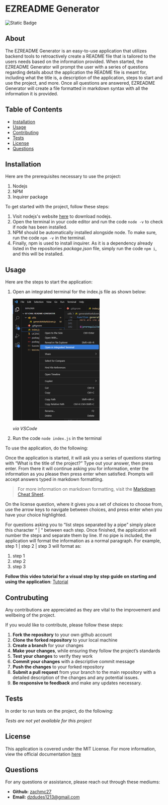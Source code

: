 
  # EZREADME Generator
  
  ![Static Badge](https://img.shields.io/badge/License-MIT-blue.svg)
  
  ## About

  The EZREADME Generator is an easy-to-use application that utilizes backend tools to retroactively create a README file that is tailored to the users needs based on the information provided. When started, the EZREADME Generator will prompt the user with a series of questions regarding details about the application the README file is meant for, including what the title is, a description of the application, steps to start and use the project, and more. Once all questions are answered, EZREADME Generator will create a file formatted in markdown syntax with all the information it is provided.
   

   
  ## Table of Contents 
  - [Installation](#installation)
  - [Usage](#usage)
  - [Contributing](#contributing)
  - [Tests](#tests)
  - [License](#license)
  - [Questions](#questions)
   

   
  ## Installation
   
  Here are the prerequisites necessary to use the project:
   
  1. Nodejs
  2. NPM
  3. Inquirer package

  
  To get started with the project, follow these steps:
   
  1. Visit nodejs's website [here](https://nodejs.org/en/download) to download nodejs.
  2. Open the terminal in your code editor and run the code ` node -v ` to check if node has been installed.
  3. NPM should be automatically installed alongside node. To make sure, run the code ` npm -v ` in the terminal.
  4. Finally, npm is used to install inquirer. As it is a dependency already listed in the repositories *package.json* file, simply run the code ` npm i `, and this will be installed.

   

   
  ## Usage 
   
  Here are the steps to start the application:
   
  1. Open an integrated terminal for the index.js file as shown below: 

     ![imgur](./utils/images/integratedterminal.png "Open in integrated terminal in VSCode") 

     *via VSCode*
  
   2. Run the code ` node index.js ` in the terminal

   

  To use the application, do the following:

  Once the application is started, it will ask you a series of questions starting with “What is the title of the project?” Type out your answer, then press enter. From there it will continue asking you for information, enter the information as you please then press enter when satisfied. Prompts will accept answers typed in markdown formatting.
    
  > For more information on markdown formatting, visit the [Markdown Cheat Sheet](https://www.markdownguide.org/cheat-sheet/).
  
  On the license question, where it gives you a set of choices to choose from, use the arrow keys to navigate between choices, and press enter when you have your choice highlighted.  
  
  For questions asking you to “list steps separated by a pipe” simply place this character “ | “ between each step. Once finished, the application will number the steps and separate them by line. If no pipe is included, the application will format the information as a normal paragraph. 
  For example, step 1 | step 2 | step 3 will format as: 
  1. step 1
  2. step 2
  3. step 3  
    
  
  **Follow this video tutorial for a visual step by step guide on starting and using the application**: [Tutorial](https://drive.google.com/file/d/1zRhgsP6MJCTJl4vioQ9hx96No6NEl6gT/view?usp=drive_link)

  ## Contrubuting
   
  Any contributions are appreciated as they are vital to the improvement and wellbeing of the project.

  If you would like to contribute, please follow these steps:

  1. **Fork the repository** to your own github account
  2. **Clone the forked repository** to your local machine
  3. **Create a branch** for your changes
  4. **Make your changes**, while ensuring they follow the project’s standards
  5. **Test your changes** to verify they work
  6. **Commit your changes** with a descriptive commit message
  7. **Push the changes** to your forked repository
  8. **Submit a pull request** from your branch to the main repository with a detailed description of the changes and any potential issues.
  9. **Be responsive to feedback** and make any updates necessary.

   

   
  ## Tests
   
  In order to run tests on the project, do the following:
   
  *Tests are not yet available for this project*
   

   
  ## License 
   
  This application is covered under the MIT License. For more information, view the official documentation [here](https://opensource.org/license/MIT)
   

   
  ## Questions
   
  For any questions or assistance, please reach out through these mediums:
   
  - **Github:** [zachmc27](https://github.com/zachmc27)
  - **Email:** <dzdudes1213@gmail.com>



  